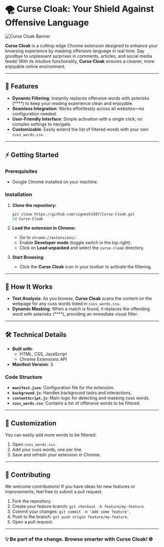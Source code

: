 # 🌪️ Curse Cloak: Your Shield Against Offensive Language

![Curse Cloak Banner](https://dragon.online-convert.com/download-file/cdf523d5-0415-4a22-95a0-0399ecba2fe6/9edd2413-a348-4ea4-8544-390a35e5e8f6) 

**Curse Cloak** is a cutting-edge Chrome extension designed to enhance your browsing experience by masking offensive language in real time. Say goodbye to unpleasant surprises in comments, articles, and social media feeds! With its intuitive functionality, **Curse Cloak** ensures a cleaner, more enjoyable online environment.

---

## 🚀 Features

- **Dynamic Filtering**: Instantly replaces offensive words with asterisks (****) to keep your reading experience clean and enjoyable.
- **Seamless Integration**: Works effortlessly across all websites—no configuration needed.
- **User-Friendly Interface**: Simple activation with a single click; no complex settings to navigate.
- **Customizable**: Easily extend the list of filtered words with your own `cuss_words.csv`.

---

## ⚡ Getting Started

### Prerequisites

- Google Chrome installed on your machine.

### Installation

1. **Clone the repository:**

   ```bash
   git clone https://github.com/vignesh1507/Curse-Cloak.git
   cd Curse-Cloak
   ```

2. **Load the extension in Chrome:**
   - Go to `chrome://extensions/`.
   - Enable **Developer mode** (toggle switch in the top right).
   - Click on **Load unpacked** and select the `curse-cloak` directory.

3. **Start Browsing**:
   - Click the **Curse Cloak** icon in your toolbar to activate the filtering.

---

## 🌟 How It Works

- **Text Analysis**: As you browse, **Curse Cloak** scans the content on the webpage for any cuss words listed in `cuss_words.csv`.
- **Dynamic Masking**: When a match is found, it replaces the offending word with asterisks (****), providing an immediate visual filter.

---

## 🛠️ Technical Details

- **Built with**: 
  - HTML, CSS, JavaScript
  - Chrome Extensions API
- **Manifest Version**: 3

### Code Structure

- **`manifest.json`**: Configuration file for the extension.
- **`background.js`**: Handles background tasks and interactions.
- **`contentScript.js`**: Main logic for detecting and masking cuss words.
- **`cuss_words.csv`**: Contains a list of offensive words to be filtered.

---

## 📄 Customization

You can easily add more words to be filtered:

1. Open `cuss_words.csv`.
2. Add your cuss words, one per line.
3. Save and refresh your extension in Chrome.

---

## 🎉 Contributing

We welcome contributions! If you have ideas for new features or improvements, feel free to submit a pull request.

1. Fork the repository.
2. Create your feature branch: `git checkout -b feature/my-feature`.
3. Commit your changes: `git commit -m 'Add some feature'`.
4. Push to the branch: `git push origin feature/my-feature`.
5. Open a pull request.

---


### 💡 Be part of the change. Browse smarter with **Curse Cloak**! 🌐
